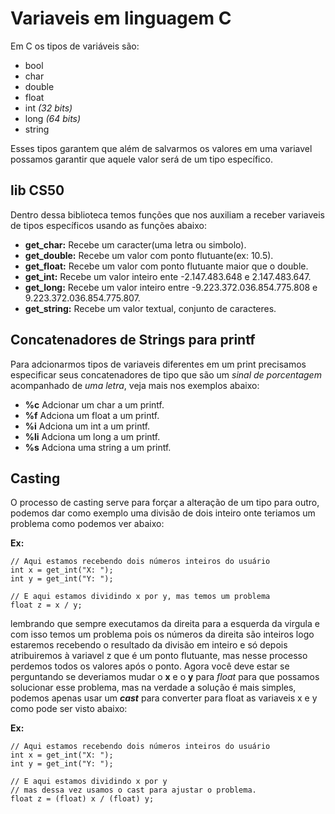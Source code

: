 # Variaveis em linguagem C

Em C os tipos de variáveis são:

* bool
* char
* double
* float
* int *(32 bits)*
* long *(64 bits)*
* string

Esses tipos garantem que além de salvarmos os valores em uma variavel possamos garantir que aquele valor será de um tipo específico.

## lib CS50

Dentro dessa biblioteca temos funções que nos auxiliam a receber variaveis de tipos específicos usando as funções abaixo:

* **get_char:** Recebe um caracter(uma letra ou simbolo).
* **get_double:** Recebe um valor com ponto flutuante(ex: 10.5).
* **get_float:** Recebe um valor com ponto flutuante maior que o double.
* **get_int:** Recebe um valor inteiro ente -2.147.483.648 e 2.147.483.647.
* **get_long:** Recebe um valor inteiro entre -9.223.372.036.854.775.808 e 9.223.372.036.854.775.807.
* **get_string:** Recebe um valor textual, conjunto de caracteres.

## Concatenadores de Strings para printf

Para adcionarmos tipos de variaveis diferentes em um print precisamos especificar seus concatenadores de tipo que são um *sinal de porcentagem* acompanhado de *uma letra*, veja mais nos exemplos abaixo:

* **%c** Adcionar um char a um printf.
* **%f** Adciona um float a um printf.
* **%i** Adciona um int a um printf.
* **%li** Adciona um long a um printf.
* **%s** Adciona uma string a um printf.

## Casting

O processo de casting serve para forçar a alteração de um tipo para outro, podemos dar como exemplo uma divisão de dois inteiro onte teriamos um problema como podemos ver abaixo:

**Ex:**

    // Aqui estamos recebendo dois números inteiros do usuário
    int x = get_int("X: ");
    int y = get_int("Y: ");

    // E aqui estamos dividindo x por y, mas temos um problema
    float z = x / y;

lembrando que sempre executamos da direita para a esquerda da virgula e com isso temos um problema pois os números da direita são inteiros logo estaremos recebendo o resultado da divisão em inteiro e só depois atribuiremos à variavel z que é um ponto flutuante, mas nesse processo perdemos todos os valores após o ponto.
Agora você deve estar se perguntando se deveriamos mudar o **x** e o **y** para *float* para que possamos solucionar esse problema, mas na verdade a solução é mais simples, podemos apenas usar um ***cast*** para converter para float as variaveis x e y como pode ser visto abaixo:

**Ex:**

    // Aqui estamos recebendo dois números inteiros do usuário
    int x = get_int("X: ");
    int y = get_int("Y: ");

    // E aqui estamos dividindo x por y
    // mas dessa vez usamos o cast para ajustar o problema.
    float z = (float) x / (float) y;
